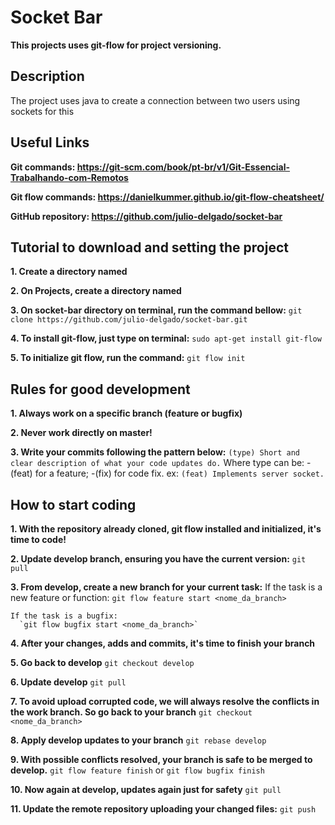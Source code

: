 # Socket Bar

**This projects uses git-flow for project versioning.**

## Description
The project uses java to create a connection between two users using sockets for this

## Useful Links

  **Git commands: https://git-scm.com/book/pt-br/v1/Git-Essencial-Trabalhando-com-Remotos**

  **Git flow commands: https://danielkummer.github.io/git-flow-cheatsheet/**

  **GitHub repository: https://github.com/julio-delgado/socket-bar**


## Tutorial to download and setting the project

  **1. Create a directory named <Projects>**

  **2. On Projects, create a directory named <socket-bar>**

  **3. On socket-bar directory on terminal, run the command bellow:**
    `git clone https://github.com/julio-delgado/socket-bar.git`

  **4. To install git-flow, just type on terminal:**
    `sudo apt-get install git-flow`

  **5. To initialize git flow, run the command:**
    `git flow init`

## Rules for good development

  **1. Always work on a specific branch (feature or bugfix)**

  **2. Never work directly on master!**

  **3. Write your commits following the pattern below:**
    `(type) Short and clear description of what your code updates do.`
    Where type can be:
      -(feat) for a feature;
      -(fix) for code fix.
      ex: `(feat) Implements server socket.`

## How to start coding

  **1. With the repository already cloned, git flow installed and initialized, it's time to code!**

  **2. Update develop branch, ensuring you have the current version:**
    `git pull`

  **3. From develop, create a new branch for your current task:**
    If the task is a new feature or function:
      `git flow feature start <nome_da_branch>`

    If the task is a bugfix:
      `git flow bugfix start <nome_da_branch>`

  **4. After your changes, adds and commits, it's time to finish your branch**

  **5. Go back to develop**
    `git checkout develop`

  **6. Update develop**
    `git pull`

  **7. To avoid upload corrupted code, we will always resolve the conflicts in the work branch.
    So go back to your branch**
    `git checkout <nome_da_branch>`

  **8. Apply develop updates to your branch**
    `git rebase develop`

  **9. With possible conflicts resolved, your branch is safe to be merged to develop.**
    `git flow feature finish` or `git flow bugfix finish`

  **10. Now again at develop, updates again just for safety**
    `git pull`

  **11. Update the remote repository uploading your changed files:**
    `git push`
